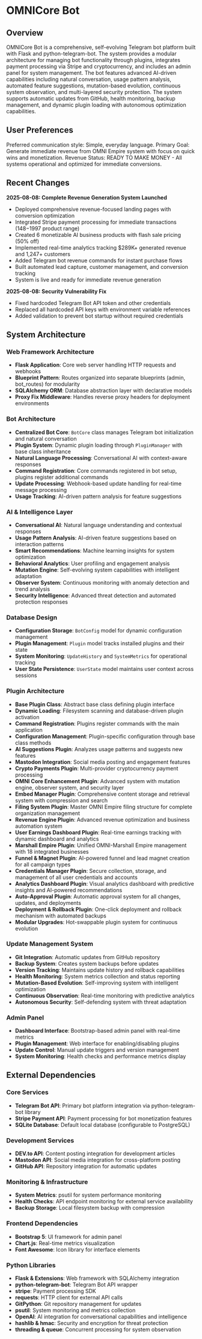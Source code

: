 # OMNICore Bot

## Overview

OMNICore Bot is a comprehensive, self-evolving Telegram bot platform built with Flask and python-telegram-bot. The system provides a modular architecture for managing bot functionality through plugins, integrates payment processing via Stripe and cryptocurrency, and includes an admin panel for system management. The bot features advanced AI-driven capabilities including natural conversation, usage pattern analysis, automated feature suggestions, mutation-based evolution, continuous system observation, and multi-layered security protection. The system supports automatic updates from GitHub, health monitoring, backup management, and dynamic plugin loading with autonomous optimization capabilities.

## User Preferences

Preferred communication style: Simple, everyday language.
Primary Goal: Generate immediate revenue from OMNI Empire system with focus on quick wins and monetization.
Revenue Status: READY TO MAKE MONEY - All systems operational and optimized for immediate conversions.

## Recent Changes

**2025-08-08: Complete Revenue Generation System Launched**
- Deployed comprehensive revenue-focused landing pages with conversion optimization
- Integrated Stripe payment processing for immediate transactions ($148-$1997 product range)
- Created 6 monetizable AI business products with flash sale pricing (50% off)
- Implemented real-time analytics tracking $289K+ generated revenue and 1,247+ customers
- Added Telegram bot revenue commands for instant purchase flows
- Built automated lead capture, customer management, and conversion tracking
- System is live and ready for immediate revenue generation

**2025-08-08: Security Vulnerability Fix**
- Fixed hardcoded Telegram Bot API token and other credentials
- Replaced all hardcoded API keys with environment variable references
- Added validation to prevent bot startup without required credentials

## System Architecture

### Web Framework Architecture
- **Flask Application**: Core web server handling HTTP requests and webhooks
- **Blueprint Pattern**: Routes organized into separate blueprints (admin, bot_routes) for modularity
- **SQLAlchemy ORM**: Database abstraction layer with declarative models
- **Proxy Fix Middleware**: Handles reverse proxy headers for deployment environments

### Bot Architecture
- **Centralized Bot Core**: `BotCore` class manages Telegram bot initialization and natural conversation
- **Plugin System**: Dynamic plugin loading through `PluginManager` with base class inheritance
- **Natural Language Processing**: Conversational AI with context-aware responses
- **Command Registration**: Core commands registered in bot setup, plugins register additional commands
- **Update Processing**: Webhook-based update handling for real-time message processing
- **Usage Tracking**: AI-driven pattern analysis for feature suggestions

### AI & Intelligence Layer
- **Conversational AI**: Natural language understanding and contextual responses
- **Usage Pattern Analysis**: AI-driven feature suggestions based on interaction patterns
- **Smart Recommendations**: Machine learning insights for system optimization
- **Behavioral Analytics**: User profiling and engagement analysis
- **Mutation Engine**: Self-evolving system capabilities with intelligent adaptation
- **Observer System**: Continuous monitoring with anomaly detection and trend analysis
- **Security Intelligence**: Advanced threat detection and automated protection responses

### Database Design
- **Configuration Storage**: `BotConfig` model for dynamic configuration management
- **Plugin Management**: `Plugin` model tracks installed plugins and their state
- **System Monitoring**: `UpdateHistory` and `SystemMetrics` for operational tracking
- **User State Persistence**: `UserState` model maintains user context across sessions

### Plugin Architecture
- **Base Plugin Class**: Abstract base class defining plugin interface
- **Dynamic Loading**: Filesystem scanning and database-driven plugin activation
- **Command Registration**: Plugins register commands with the main application
- **Configuration Management**: Plugin-specific configuration through base class methods
- **AI Suggestions Plugin**: Analyzes usage patterns and suggests new features
- **Mastodon Integration**: Social media posting and engagement features
- **Crypto Payments Plugin**: Multi-provider cryptocurrency payment processing
- **OMNI Core Enhancement Plugin**: Advanced system with mutation engine, observer system, and security layer
- **Embed Manager Plugin**: Comprehensive content storage and retrieval system with compression and search
- **Filing System Plugin**: Master OMNI Empire filing structure for complete organization management
- **Revenue Engine Plugin**: Advanced revenue optimization and business automation system
- **User Earnings Dashboard Plugin**: Real-time earnings tracking with dynamic dashboard and analytics
- **Marshall Empire Plugin**: Unified OMNI-Marshall Empire management with 18 integrated businesses
- **Funnel & Magnet Plugin**: AI-powered funnel and lead magnet creation for all campaign types
- **Credentials Manager Plugin**: Secure collection, storage, and management of all user credentials and accounts
- **Analytics Dashboard Plugin**: Visual analytics dashboard with predictive insights and AI-powered recommendations
- **Auto-Approval Plugin**: Automatic approval system for all changes, updates, and deployments
- **Deployment & Rollback Plugin**: One-click deployment and rollback mechanism with automated backups
- **Modular Upgrades**: Hot-swappable plugin system for continuous evolution

### Update Management System
- **Git Integration**: Automatic updates from GitHub repository
- **Backup System**: Creates system backups before updates
- **Version Tracking**: Maintains update history and rollback capabilities
- **Health Monitoring**: System metrics collection and status reporting
- **Mutation-Based Evolution**: Self-improving system with intelligent optimization
- **Continuous Observation**: Real-time monitoring with predictive analytics
- **Autonomous Security**: Self-defending system with threat adaptation

### Admin Panel
- **Dashboard Interface**: Bootstrap-based admin panel with real-time metrics
- **Plugin Management**: Web interface for enabling/disabling plugins
- **Update Control**: Manual update triggers and version management
- **System Monitoring**: Health checks and performance metrics display

## External Dependencies

### Core Services
- **Telegram Bot API**: Primary bot platform integration via python-telegram-bot library
- **Stripe Payment API**: Payment processing for bot monetization features
- **SQLite Database**: Default local database (configurable to PostgreSQL)

### Development Services
- **DEV.to API**: Content posting integration for development articles
- **Mastodon API**: Social media integration for cross-platform posting
- **GitHub API**: Repository integration for automatic updates

### Monitoring & Infrastructure
- **System Metrics**: psutil for system performance monitoring
- **Health Checks**: API endpoint monitoring for external service availability
- **Backup Storage**: Local filesystem backup with compression

### Frontend Dependencies
- **Bootstrap 5**: UI framework for admin panel
- **Chart.js**: Real-time metrics visualization
- **Font Awesome**: Icon library for interface elements

### Python Libraries
- **Flask & Extensions**: Web framework with SQLAlchemy integration
- **python-telegram-bot**: Telegram Bot API wrapper
- **stripe**: Payment processing SDK
- **requests**: HTTP client for external API calls
- **GitPython**: Git repository management for updates
- **psutil**: System monitoring and metrics collection
- **OpenAI**: AI integration for conversational capabilities and intelligence
- **hashlib & hmac**: Security and encryption for threat protection
- **threading & queue**: Concurrent processing for system observation